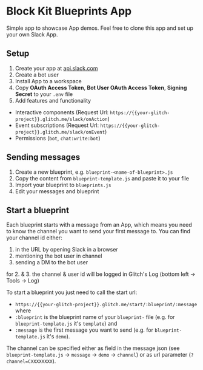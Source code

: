 # Block Kit Blueprints App

Simple app to showcase App demos. Feel free to clone this app and set up your own Slack App.

## Setup

1. Create your app at [api.slack.com](https://api.slack.com/apps)
2. Create a bot user
3. Install App to a workspace
4. Copy **OAuth Access Token**, **Bot User OAuth Access Token**, **Signing Secret** to your `.env` file
5. Add features and functionality
  * Interactive components (Request Url: `https://{{your-glitch-project}}.glitch.me/slack/onAction`)
  * Event subscriptions (Request Url: `https://{{your-glitch-project}}.glitch.me/slack/onEvent`)
  * Permissions (`bot`, `chat:write:bot`)
  
## Sending messages

1. Create a new blueprint, e.g. `blueprint-<name-of-blueprint>.js` 
2. Copy the content from `blueprint-template.js` and paste it to your file 
3. Import your blueprint to `blueprints.js`
4. Edit your messages and blueprint

## Start a blueprint

Each blueprint starts with a message from an App, which means you need to know the channel you want to send your first message to.
You can find your channel id either:
1. in the URL by opening Slack in a browser
2. mentioning the bot user in channel
3. sending a DM to the bot user

for 2. & 3. the channel & user id will be logged in Glitch's Log (bottom left -> Tools -> Log)

To start a blueprint you just need to call the start url:
* `https://{{your-glitch-project}}.glitch.me/start/:blueprint/:message`
where 
* `:blueprint` is the blueprint name of your `blueprint-` file (e.g. for `blueprint-template.js` it's `template`) 
and 
* `:message` is the first message you want to send (e.g. for `blueprint-template.js` it's `demo`).

The channel can be specified either as field in the message json (see `blueprint-template.js` -> `message` -> `demo` -> `channel`) or as url parameter (`?channel=CXXXXXXXX`).
  